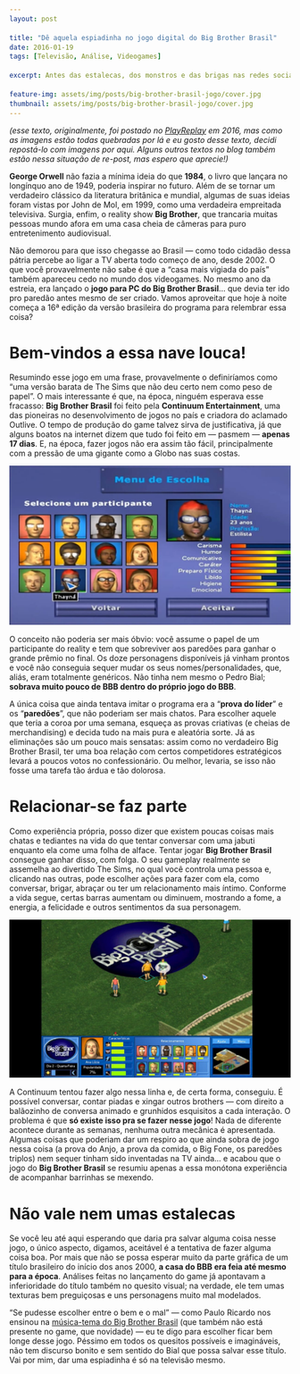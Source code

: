 ```yaml
---
layout: post

title: "Dê aquela espiadinha no jogo digital do Big Brother Brasil"
date: 2016-01-19
tags: [Televisão, Análise, Videogames]

excerpt: Antes das estalecas, dos monstros e das brigas nas redes sociais, o Big Brother Brasil era apenas um programa de TV de sucesso... com um jogo de computador de qualidade duvidável, claro.

feature-img: assets/img/posts/big-brother-brasil-jogo/cover.jpg
thumbnail: assets/img/posts/big-brother-brasil-jogo/cover.jpg
---
```


*(esse texto, originalmente, foi postado no [PlayReplay](https://playreplay.com.br/big-brother-brasil-jogo/) em 2016, mas como as imagens estão todas quebradas por lá e eu gosto desse texto, decidi repostá-lo com imagens por aqui. Alguns outros textos no blog também estão nessa situação de re-post, mas espero que aprecie!)*

**George Orwell** não fazia a mínima ideia do que **1984**, o livro que lançara no longínquo ano de 1949, poderia inspirar no futuro. Além de se tornar um verdadeiro clássico da literatura britânica e mundial, algumas de suas ideias foram vistas por John de Mol, em 1999, como uma verdadeira empreitada televisiva. Surgia, enfim, o reality show **Big Brother**, que trancaria muitas pessoas mundo afora em uma casa cheia de câmeras para puro entretenimento audiovisual.

Não demorou para que isso chegasse ao Brasil — como todo cidadão dessa pátria percebe ao ligar a TV aberta todo começo de ano, desde 2002. O que você provavelmente não sabe é que a “casa mais vigiada do país” também apareceu cedo no mundo dos videogames. No mesmo ano da estreia, era lançado o **jogo para PC do Big Brother Brasil**… que devia ter ido pro paredão antes mesmo de ser criado. Vamos aproveitar que hoje à noite começa a 16ª edição da versão brasileira do programa para relembrar essa coisa?

# Bem-vindos a essa nave louca!

Resumindo esse jogo em uma frase, provavelmente o definiríamos como “uma versão barata de The Sims que não deu certo nem como peso de papel”. O mais interessante é que, na época, ninguém esperava esse fracasso: **Big Brother Brasil** foi feito pela **Continuum Entertainment**, uma das pioneiras no desenvolvimento de jogos no país e criadora do aclamado Outlive. O tempo de produção do game talvez sirva de justificativa, já que alguns boatos na internet dizem que tudo foi feito em — pasmem — **apenas 17 dias**. E, na época, fazer jogos não era assim tão fácil, principalmente com a pressão de uma gigante como a Globo nas suas costas.

![Big Brother Brasil](/assets/img/posts/big-brother-brasil-jogo/criador.jpg)

O conceito não poderia ser mais óbvio: você assume o papel de um participante do reality e tem que sobreviver aos paredões para ganhar o grande prêmio no final. Os doze personagens disponíveis já vinham prontos e você não conseguia sequer mudar os seus nomes/personalidades, que, aliás, eram totalmente genéricos. Não tinha nem mesmo o Pedro Bial; **sobrava muito pouco de BBB dentro do próprio jogo do BBB**.

A única coisa que ainda tentava imitar o programa era a “**prova do líder**” e os “**paredões**”, que não poderiam ser mais chatos. Para escolher aquele que teria a coroa por uma semana, esqueça as provas criativas (e cheias de merchandising) e decida tudo na mais pura e aleatória sorte. Já as eliminações são um pouco mais sensatas: assim como no verdadeiro Big Brother Brasil, ter uma boa relação com certos competidores estratégicos levará a poucos votos no confessionário. Ou melhor, levaria, se isso não fosse uma tarefa tão árdua e tão dolorosa.

# Relacionar-se faz parte

Como experiência própria, posso dizer que existem poucas coisas mais chatas e tediantes na vida do que tentar conversar com uma jabuti enquanto ela come uma folha de alface. Tentar jogar **Big Brother Brasil** consegue ganhar disso, com folga. O seu gameplay realmente se assemelha ao divertido The Sims, no qual você controla uma pessoa e, clicando nas outras, pode escolher ações para fazer com ela, como conversar, brigar, abraçar ou ter um relacionamento mais íntimo. Conforme a vida segue, certas barras aumentam ou diminuem, mostrando a fome, a energia, a felicidade e outros sentimentos da sua personagem.

![Big Brother Brasil](/assets/img/posts/big-brother-brasil-jogo/jogo.jpg)

A Continuum tentou fazer algo nessa linha e, de certa forma, conseguiu. É possível conversar, contar piadas e xingar outros brothers — com direito a balãozinho de conversa animado e grunhidos esquisitos a cada interação. O problema é que **só existe isso pra se fazer nesse jogo**! Nada de diferente acontece durante as semanas, nenhuma outra mecânica é apresentada. Algumas coisas que poderiam dar um respiro ao que ainda sobra de jogo nessa coisa (a prova do Anjo, a prova da comida, o Big Fone, os paredões triplos) nem sequer tinham sido inventadas na TV ainda… e acabou que o jogo do **Big Brother Brasil** se resumiu apenas a essa monótona experiência de acompanhar barrinhas se mexendo.

# Não vale nem umas estalecas

Se você leu até aqui esperando que daria pra salvar alguma coisa nesse jogo, o único aspecto, digamos, aceitável é a tentativa de fazer alguma coisa boa. Por mais que não se possa esperar muito da parte gráfica de um título brasileiro do início dos anos 2000, **a casa do BBB era feia até mesmo para a época**. Análises feitas no lançamento do game já apontavam a inferioridade do título também no quesito visual; na verdade, ele tem umas texturas bem preguiçosas e uns personagens muito mal modelados.

“Se pudesse escolher entre o bem e o mal” — como Paulo Ricardo nos ensinou na [música-tema do Big Brother Brasil](https://www.youtube.com/watch?v=eloXpWbHl-8) (que também não está presente no game, que novidade) — eu te digo para escolher ficar bem longe desse jogo. Péssimo em todos os quesitos possíveis e imagináveis, não tem discurso bonito e sem sentido do Bial que possa salvar esse título. Vai por mim, dar uma espiadinha é só na televisão mesmo.